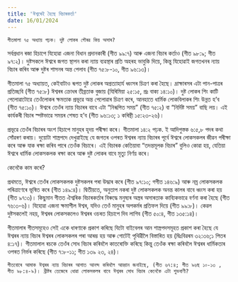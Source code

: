 ```yaml
---
title: 'ঈশ্বৰেই হৈছে বিচাৰকৰ্তা'
date: 16/01/2024
---
```


`গীতমালা ৭৫ অধ্যায় পঢ়ক। দুষ্ট লোকৰ গৌৰৱ কিয় অসাৰ?`

সৰ্বপ্ৰধান ৰজা হিচাপে যিহোৱা এজনা বিধান প্ৰদানকাৰী (গীত ৯৯:৭) আৰু এজনা বিচাৰ কৰ্তাও (গীত ৯৮:৯; গীত ৯৭:২)। দুষ্টসকলে ঈশ্বৰে জগত স্থাপন কৰা ন্যায় ব্যৱস্থাৰ প্ৰতি অহৰহ ভাবুকি দিয়ে, কিন্তু যিহোৱাই জগতখনৰ ন্যায় বিচাৰ কৰিব আৰু দুষ্টৰ শাসনৰ অন্ত পেলাব (গীত ৭৫:৮-১০, গীত ৯৬:১৩)।

গীতমালা ৭৫ অধ্যায়ত, কেইবাটাও ৰূপত দুষ্ট লোকৰ অপ্ৰত্যাহাৰ্য ধ্বংসৰ চিত্ৰণ কৰা হৈছে। দ্ৰাক্ষাৰসৰ এটা পান-পাত্ৰৰ প্ৰতিচ্ছবি (গীত ৭৫:৮) ঈশ্বৰৰ ক্ৰোধৰ তীব্ৰতাক বুজায় (যিৰিমিয়া ২৫:১৫, প্ৰঃ বাক্য ১৪:১০)। দুষ্ট লোকৰ শিং কাটি পেলোৱাটোৱে তেওঁলোকৰ ক্ষমতাক প্ৰভূৱে অন্ত পেলোৱাৰ চিত্ৰণ কৰে, আনহাতে ধাৰ্মিক লোকবিলাকৰ শিং উন্নত হ’ব (গীত ৭৫:১০)। ঈশ্বৰে তেওঁৰ ন্যায় বিচাৰৰ বাবে এটা “নিৰূপিত সময়” (গীত ৭৫:২) বা “নিৰ্দিষ্ট সময়” বাছি লয়। এই কাৰ্যকৰী বিচাৰ স্পষ্টভাৱে সময়ৰ শেষত হ’ব (গীত ৯৬:১৩; ১ কৰিন্থী ১৫:২৩-২৬)।

প্ৰভূৱে তেওঁৰ বিচাৰৰ অংশ হিচাপে মানুহৰ হৃদয় পৰীক্ষা কৰে। গীতমালা ১৪:২ পঢ়ক. ই আদিপুস্তক ৬:৫,৮ পদৰ কথা সোঁৱৰণ কৰায়। দুয়োটা শাস্ত্ৰপদে দেখুৱাইছে যে জগতৰ ওপৰত ঈশ্বৰৰ ন্যায় বিচাৰৰ পূৰ্বে ঈশ্বৰে লোকসকলৰ জীৱন পৰীক্ষা কৰে আৰু যাক ৰক্ষা কৰিব পাৰে তেওঁক বিচাৰে। এই বিচাৰক কেতিয়াবা “তদন্তমূলক বিচাৰ” বুলিও কোৱা হয়, যেতিয়া ঈশ্বৰে ধাৰ্মিক লোকসকলক ৰক্ষা কৰে আৰু দুষ্ট লোকৰ বাবে মৃত্যু নিৰ্ণয় কৰে।

কেনেকৈ কাম কৰে?

প্ৰথমতে, ঈশ্বৰে তেওঁৰ লোকসকলক দুষ্টসকলৰ পৰা উদ্ধাৰ কৰে (গীত ৯৭:১০; গগীত ১৪৬:৯) আৰু নম্ৰ লোকসকলক পৰিত্ৰাণেৰে ভূষিত কৰে (গীত ১৪৯:৪)। দ্বিতীয়তে, অনুতাপ নকৰা দুষ্ট লোকসকলক অনন্ত কালৰ বাবে ধ্বংস কৰা হয় (গীত ৯৭:৩)। কিছুমান গীতত ঐশ্বৰিক বিচাৰকৰ্তাৰ বিৰুদ্ধে মনুষ্যৰ অস্ত্ৰৰ অসাৰতাক কাব্যিকভাৱে বৰ্ণনা কৰা হৈছে (গীত ৭৬:৩-৬)। যিহোৱা এজনা ক্ষমাশীল ঈশ্বৰ, যদিও তেওঁ মানুহৰ অপকৰ্মৰ প্ৰতিফল দিয়ে (গীত ৯৯:৮)। কেৱল দুষ্টসকলেই নহয়, ঈশ্বৰৰ লোকসকলেও ঈশ্বৰৰ ওচৰত হিচাপে দিব লাগিব (গীত ৫০:৪, গীত ১৩৫:১৪)।

গীতমালাৰ গীতসমূহেও সেই একে ধাৰণাকে প্ৰকাশ কৰিছে যিটো বাইবেলৰ আন শাস্ত্ৰপদসমূহত প্ৰকাশ কৰা হৈছে যে ঈশ্বৰৰ ন্যায় বিচাৰ ঈশ্বৰৰ লোকসকলৰ পৰা আৰম্ভ হয় আৰু গোটেই পৃথিৱীলৈ বিস্তাৰিত হয় (দ্বিঃবিৱৰম ৩২:৩৬;১ পিতৰ ৪:১৭)। গীতমালাল ৰচকে তেওঁৰ সোধ বিচাৰ কৰিবলৈ কাতৰোক্তি কৰিছে কিন্তু তেওঁক ৰক্ষা কৰিবলৈ ঈশ্বৰৰ ধাৰ্মিকতাৰ ওপৰত নিৰ্ভৰ কৰিছে (গীত ৭:৮-১১; গীত ১৩৯ ২৩, ২৪)।

`গীতবোৰে আমাক ঈশ্বৰৰ ন্যায় বিচাৰৰ আশাত আনন্দ কৰিবলৈ আহ্বান জনাইছে, (গীত ৬৭:৪; গীত ৯৬ছ ১০-১৩ , গীত ৯৮:৪-৯)। খ্ৰীষ্টৰ তেজেৰে ধোৱা লোকসকলৰ বাবে ঈশ্বৰৰ সোধ বিচাৰ কেনেকৈ এটা শুভবাণী?`